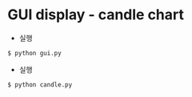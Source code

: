 # GUI display - candle chart 

* 실행

```bash
$ python gui.py
```

* 실행

```bash
$ python candle.py
```